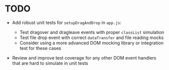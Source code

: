 # TODO

- Add robust unit tests for `setupDragAndDrop` in `app.js`:
  - Test dragover and dragleave events with proper `classList` simulation
  - Test file drop event with correct `dataTransfer` and file reading mocks
  - Consider using a more advanced DOM mocking library or integration test for these cases

- Review and improve test coverage for any other DOM event handlers that are hard to simulate in unit tests 